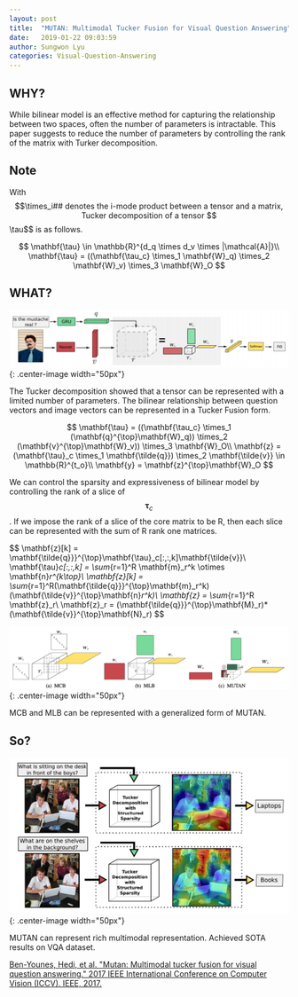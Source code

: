 ```yaml
---
layout: post
title:  "MUTAN: Multimodal Tucker Fusion for Visual Question Answering"
date:   2019-01-22 09:03:59
author: Sungwon Lyu
categories: Visual-Question-Answering
---
```


## WHY? 
While bilinear model is an effective method for capturing the relationship between two spaces, often the number of parameters is intractable. This paper suggests to reduce the number of parameters by controlling the rank of the matrix with Turker decomposition. 

## Note
With $$\times_i## denotes the i-mode product between a tensor and a matrix, Tucker decomposition of a tensor $$\tau$$ is as follows. 

$$
\mathbf{\tau} \in \mathbb{R}^{d_q \times d_v \times |\mathcal{A}|}\\
\mathbf{\tau} = ((\mathbf{\tau_c} \times_1 \mathbf{W}_q) \times_2 \mathbf{W}_v) \times_3 \mathbf{W}_O
$$

## WHAT?

![image](/assets/images/mutan1.png){: .center-image width="50px"}

The Tucker decomposition showed that a tensor can be represented with a limited number of parameters. The bilinear relationship between question vectors and image vectors can be represented in a Tucker Fusion form. 

$$
\mathbf{\tau} = ((\mathbf{\tau_c} \times_1 (\mathbf{q}^{\top}\mathbf{W}_q)) \times_2 (\mathbf{v}^{\top}\mathbf{W}_v)) \times_3 \mathbf{W}_O\\
\mathbf{z} = (\mathbf{\tau}_c \times_1 \mathbf{\tilde{q}}) \times_2 \mathbf{\tilde{v}} \in \mathbb{R}^{t_o}\\
\mathbf{y} = \mathbf{z}^{\top}\mathbf{W}_O
$$

We can control the sparsity and expressiveness of bilinear model by controlling the rank of a slice of $$\mathbf{\tau}_c$$. If we impose the rank of a slice of the core matrix to be R, then each slice can be represented with the sum of R rank one matrices. 

$$
\mathbf{z}[k] = \mathbf{\tilde{q}}}^{\top}\mathbf{\tau}_c[:,:,k]\mathbf{\tilde{v}}\\
\mathbf{\tau}_c[:,:,k] = \sum_{r=1}^R \mathbf{m}_r^k \otimes \mathbf{n}_r^{k\top}\\
\mathbf{z}[k] = \sum_{r=1}^R(\mathbf{\tilde{q}}}^{\top}\mathbf{m}_r^k)(\mathbf{\tilde{v}}^{\top}\mathbf{n}_r^k)\\
\mathbf{z} = \sum_{r=1}^R \mathbf{z}_r\\
\mathbf{z}_r = (\mathbf{\tilde{q}}}^{\top}\mathbf{M}_r)*(\mathbf{\tilde{v}}^{\top}\mathbf{N}_r)
$$

![image](/assets/images/mutan2.png){: .center-image width="50px"}

MCB and MLB can be represented with a generalized form of MUTAN.

## So?

![image](/assets/images/mutan3.png){: .center-image width="50px"}

MUTAN can represent rich multimodal representation. Achieved SOTA results on VQA dataset.

[Ben-Younes, Hedi, et al. "Mutan: Multimodal tucker fusion for visual question answering." 2017 IEEE International Conference on Computer Vision (ICCV). IEEE, 2017.](https://arxiv.org/abs/1705.06676)

